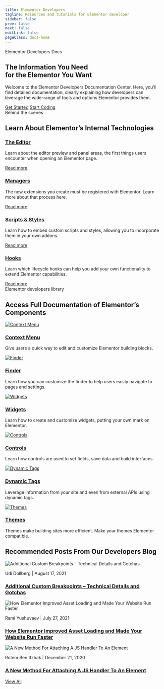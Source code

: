 ```yaml
---
title: Elementor Developers
tagline: Resources and tutorials for Elementor developer
sidebar: false
prev: false
next: false
editLink: false
pageClass: docs-home
---
```


<section id="home-hero">
  <div class="roof">Elementor Developers Docs</div>
  <h2>The Information You Need<br>for the Elementor You Want</h2>
  <p>Welcome to the Elementor Developers Documentation Center. Here, you’ll find detailed documentation, clearly explaining how developers can leverage the wide-range of tools and options Elementor provides them.</p>
  <div class="cta">
    <a href="./getting-started/" class="primary">Get Started</a>
    <a href="./getting-started/first-addon" class="secondary">Start Coding</a>
  </div>
</section>

<section id="home-internals">
  <div class="roof">Behind the scenes</div>
  <h2>Learn About Elementor’s Internal Technologies</h2>
  <div class="home-internals-list">
    <div class="internal">
      <h3><a href="./editor/">The Editor</a></h3>
      <p>Learn about the editor preview and panel areas, the first things users encounter when opening an Elementor page.</p>
      <div class="more-link"><a href="./editor/">Read more</a></div>
    </div>
    <div class="internal">
      <h3><a href="./managers/">Managers</a></h3>
      <p>The new extensions you create must be registered with Elementor. Learn more about that process here.</p>
      <div class="more-link"><a href="./managers/">Read more</a></div>
    </div>
    <div class="internal">
      <h3><a href="./scripts-styles/">Scripts & Styles</a></h3>
      <p>Learn how to embed custom scripts and styles, allowing you to incorporate them in your own addons.</p>
      <div class="more-link"><a href="./scripts-styles/">Read more</a></div>
    </div>
    <div class="internal">
      <h3><a href="./hooks/">Hooks</a></h3>
      <p>Learn which lifecycle hooks can help you add your own functionality to extend Elementor capabilities.</p>
      <div class="more-link"><a href="./hooks/">Read more</a></div>
    </div>
  </div>
</section>

<section id="home-components">
  <div class="roof">Elementor developers library</div>
  <h2>Access Full Documentation of Elementor’s Components</h2>
  <div class="home-components-list">
    <div class="component">
      <a href="./context-menu/"><img src="$withBase('$withBase('/assets/img/home/icons/context-menu.svg')" alt="Context Menu"></a>
      <h3><a href="./context-menu/">Context Menu</a></h3>
      <p>Give users a quick way to edit and customize Elementor building blocks.</p>
    </div>
    <div class="component">
      <a href="./finder/"><img src="$withBase('/assets/img/home/icons/finder.svg')" alt="Finder"></a>
      <h3><a href="./finder/">Finder</a></h3>
      <p>Learn how you can customize the finder to help users easily navigate to pages and settings.</p>
    </div>
    <div class="component">
      <a href="./widgets/"><img src="$withBase('/assets/img/home/icons/widgets.svg')" alt="Widgets"></a>
      <h3><a href="./widgets/">Widgets</a></h3>
      <p>Learn how to create and customize widgets, putting your own mark on Elementor.</p>
    </div>
    <div class="component">
      <a href="./controls/"><img src="$withBase('/assets/img/home/icons/controls.svg')" alt="Controls"></a>
      <h3><a href="./controls/">Controls</a></h3>
      <p>Learn how controls are used to set fields, save data and build interfaces.</p>
    </div>
    <div class="component">
      <a href="./dynamic-tags/"><img src="$withBase('/assets/img/home/icons/dynamic-tags.svg')" alt="Dynamic Tags"></a>
      <h3><a href="./dynamic-tags/">Dynamic Tags</a></h3>
      <p>Leverage information from your site and even from external APIs using dynamic tags.</p>
    </div>
    <!--
    <div class="component">
      <a href="./forms/"><img src="$withBase('/assets/img/home/icons/forms.svg')" alt="Forms"></a>
      <h3><a href="./forms/">Forms</a></h3>
      <p> </p>
    </div>
    -->
    <div class="component">
      <a href="./themes/"><img src="$withBase('/assets/img/home/icons/themes.svg')" alt="Themes"></a>
      <h3><a href="./themes/">Themes</a></h3>
      <p>Themes make building sites more efficient. Make your themes Elementor compatible.</p>
    </div>
  </div>
</section>

<section id="home-blog">
  <h2>Recommended Posts From Our Developers Blog</h2>
  <div class="home-blog-list">
    <div class="blog-post">
      <img class="post-image" src="https://elementor.com/cdn-cgi/image/f=auto,w=1200/marketing/wp-content/uploads/sites/9/2020/11/brand_blog_post-02.png" alt="Additional Custom Breakpoints – Technical Details and Gotchas">
      <p class="post-info">
        <span class="post-author">Udi Dollberg</span> | 
        <span class="post-date">August 17, 2021</span>
      </p>
      <h3 class="post-title">
        <a href="https://developers.elementor.com/additional-custom-breakpoints-technical-details-and-gotchas/" target="_blank">
          Additional Custom Breakpoints – Technical Details and Gotchas
        </a>
      </h3>
    </div>
    <div class="blog-post">
      <img class="post-image" src="https://elementor.com/cdn-cgi/image/f=auto,w=1200/marketing/wp-content/uploads/sites/9/2021/03/Best-Web-Analytics-Tools_1200x628.png" alt="How Elementor Improved Asset Loading and Made Your Website Run Faster">
      <p class="post-info">
        <span class="post-author">Rami Yushuvaev</span> | 
        <span class="post-date">July 27, 2021</span>
      </p>
      <h3 class="post-title">
        <a href="https://developers.elementor.com/how-elementor-improved-asset-loading-and-made-your-website-run-faster/" target="_blank">
          How Elementor Improved Asset Loading and Made Your Website Run Faster
        </a>
      </h3>
    </div>
    <div class="blog-post">
      <img class="post-image" src="https://elementor.com/cdn-cgi/image/f=auto,w=1200/marketing/wp-content/uploads/sites/9/2021/07/29.06.2021_11-BEST-BOOKS-TO-LEARN-WEB-DEVELOPMENT_BLOG-07.png" alt="A New Method For Attaching A JS Handler To An Element">
      <p class="post-info">
        <span class="post-author">Rotem Ben Itzhak</span> | 
        <span class="post-date">December 21, 2020</span>
      </p>
      <h3 class="post-title">
        <a href="https://developers.elementor.com/a-new-method-for-attaching-a-js-handler-to-an-element/" target="_blank">
          A New Method For Attaching A JS Handler To An Element
        </a>
      </h3>
    </div>
  </div>
  <a href="https://developers.elementor.com/blog/" class="blog">View All</a>
</section>
